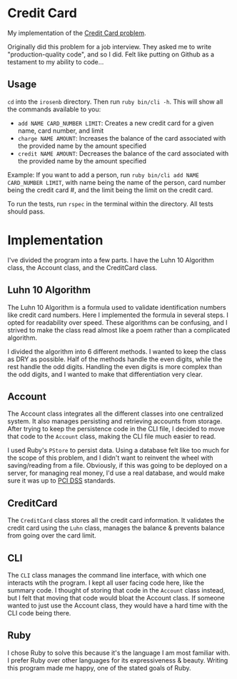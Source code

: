 # Credit Card

My implementation of the [Credit Card problem](Processing.md).

Originally did this problem for a job interview. They asked me to write "production-quality code", and so I did. Felt like putting on Github as a testament to my ability to code…

## Usage

`cd` into the `irosenb` directory. Then run `ruby bin/cli -h`. This will show all the commands available to you:

- `add NAME CARD_NUMBER LIMIT`: Creates a new credit card for a given name, card number, and limit
- `charge NAME AMOUNT`: Increases the balance of the card associated with the provided name by the amount specified
- `credit NAME AMOUNT`: Decreases the balance of the card associated with the provided name by the amount specified

Example: If you want to add a person, run `ruby bin/cli add NAME CARD_NUMBER LIMIT`, with name being the name of the person, card number being the credit card #, and the limit being the limit on the credit card. 

To run the tests, run `rspec` in the terminal within the directory. All tests should pass.

# Implementation

I've divided the program into a few parts. I have the Luhn 10 Algorithm class, the Account class, and the CreditCard class.

## Luhn 10 Algorithm 

The Luhn 10 Algorithm is a formula used to validate identification numbers like credit card numbers. Here I implemented the formula in several steps. I opted for readability over speed. These algorithms can be confusing, and I strived to make the class read almost like a poem rather than a complicated algorithm. 

I divided the algorithm into 6 different methods. I wanted to keep the class as DRY as possible. Half of the methods handle the even digits, while the rest handle the odd digits. Handling the even digits is more complex than the odd digits, and I wanted to make that differentiation very clear. 

## Account

The Account class integrates all the different classes into one centralized system. It also manages persisting and retrieving accounts from storage. After trying to keep the persistence code in the CLI file, I decided to move that code to the `Account` class, making the CLI file much easier to read. 

I used Ruby's `PStore` to persist data. Using a database felt like too much for the scope of this problem, and I didn't want to reinvent the wheel with saving/reading from a file. Obviously, if this was going to be deployed on a server, for managing real money, I'd use a real database, and would make sure it was up to [PCI DSS](https://www.pcicomplianceguide.org) standards.

## CreditCard

The `CreditCard` class stores all the credit card information. It validates the credit card using the `Luhn` class, manages the balance & prevents balance from going over the card limit. 

## CLI

The `CLI` class manages the command line interface, with which one interacts wtih the program. I kept all user facing code here, like the summary code. I thought of storing that code in the `Account` class instead, but I felt that moving that code would bloat the Account class. If someone wanted to just use the Account class, they would have a hard time with the CLI code being there. 

## Ruby

I chose Ruby to solve this because it's the language I am most familiar with. I prefer Ruby over other languages for its expressiveness & beauty. Writing this program made me happy, one of the stated goals of Ruby. 

